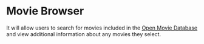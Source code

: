 # Movie Browser

It will allow users to search for movies included in the [Open Movie Database](http://www.omdbapi.com/)
and view additional information about any movies they select. 